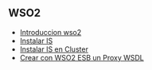 ## WSO2

* [Introduccion wso2](guia/wso2introduccion.rst) 
* [Instalar IS](guia/instalaris.rst) 
* [Instalar IS en Cluster](guia/instalariscluster.rst) 
* [Crear con WSO2 ESB un Proxy WSDL](guia/crearproxyesb.rst) 




